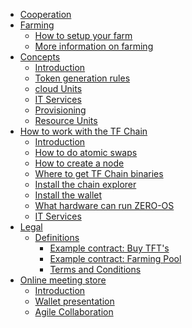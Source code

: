   * [Cooperation](tf_farming/what_does_a_cooperative_do.md)
  * [Farming](tf_farming/Farming.md)
      * [How to setup your farm](tf_farming/farming_setup.md)
      * [More information on farming](tf_farming/farming_info.md)
  * [Concepts](tf_farming/concepts.md)
      * [Introduction](tf_farming/concepts/README.md)
      * [Token generation rules](tf_farming/concepts/Token_Generation_Rules_For_Farming.md)
      * [cloud Units](tf_farming/concepts/cloud_units.md)
      * [IT Services](tf_farming/concepts/it_services.md)
      * [Provisioning](tf_farming/concepts/provisioning.md)
      * [Resource Units](tf_farming/concepts/resource_units.md)
* [How to work with the TF Chain]()
    * [Introduction](tf_farming/howto/)
    * [How to do atomic swaps](tf_farming/howto/atomic_swaps.md)
    * [How to create a node](tf_farming/howto/create_node.md)
    * [Where to get TF Chain binaries](tf_farming/howto/get_binaries.md)
    * [Install the chain explorer](tf_farming/howto/tfchain_explorer.md.md)
    * [Install the wallet](tf_farming/howto/wallet.md)
    * [What hardware can run ZERO-OS](tf_farming/howto/zero_boot_hardware.md)
    * [IT Services](tf_farming/it_services.md)
* [Legal]()
    * [Definitions](tf_farming/legal/definitions.md)
      * [Example contract: Buy TFT's](tf_farming/legal/buy_tfts_from_farmer_example_contract.md)
      * [Example contract: Farming Pool](tf_farming/legal/farmer_buys_farmingpool_example_contract.md)
      * [Terms and Conditions](tf_farming/legal/termsconditions.md)
* [Online meeting store]()
    * [Introduction](tf_farming/online_meetings/README.md)
    * [Wallet presentation](tf_farming/online_meetings/online_meeting_wallet.md)
    * [Agile Collaboration](tf_farming/online_meetings/agile_collaboration.md)
